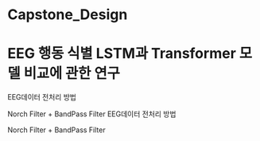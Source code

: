 # Capstone_Design

# EEG 행동 식별 LSTM과 Transformer 모델 비교에 관한 연구

EEG데이터 전처리 방법

Norch Filter + BandPass Filter
EEG데이터 전처리 방법

Norch Filter + BandPass Filter
